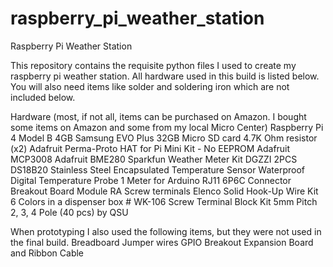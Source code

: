 # raspberry_pi_weather_station
Raspberry Pi Weather Station

This repository contains the requisite python files I used to create my raspberry pi weather station.  All hardware used in this build is listed below.  You will also need items like solder and soldering iron which are not included below.

Hardware (most, if not all, items can be purchased on Amazon.  I bought some items on Amazon and some from my local Micro Center)
  Raspberry Pi 4 Model B 4GB
  Samsung EVO Plus 32GB Micro SD card
  4.7K Ohm resistor (x2)
  Adafruit Perma-Proto HAT for Pi Mini Kit - No EEPROM
  Adafruit MCP3008
  Adafruit BME280
  Sparkfun Weather Meter Kit
  DGZZI 2PCS DS18B20 Stainless Steel Encapsulated Temperature Sensor Waterproof Digital Temperature Probe 1 Meter for Arduino
  RJ11 6P6C Connector Breakout Board Module RA Screw terminals
  Elenco Solid Hook-Up Wire Kit 6 Colors in a dispenser box # WK-106
  Screw Terminal Block Kit 5mm Pitch 2, 3, 4 Pole (40 pcs) by QSU
  
When prototyping I also used the following items, but they were not used in the final build.
  Breadboard
  Jumper wires
  GPIO Breakout Expansion Board and Ribbon Cable
